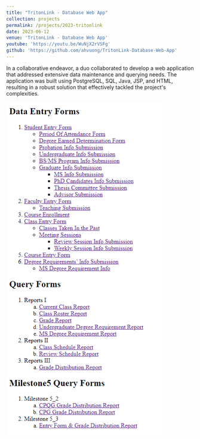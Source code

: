```yaml
---
title: "TritonLink - Database Web App"
collection: projects
permalink: /projects/2023-tritonlink
date: 2023-06-12
venue: 'TritonLink - Database Web App'
youtube: 'https://youtu.be/WuNjX2rVSFg'
github: 'https://github.com/ahvuong/TritonLink-Database-Web-App'
---
```

In a collaborative endeavor, a duo collaborated to develop a web application that addressed extensive data maintenance and querying needs. The application was built using PostgreSQL, SQL, Java, JSP, and HTML, resulting in a robust solution that effectively tackled the project's complexities.

![homepage](/images/tritonlink_homepage.png)
